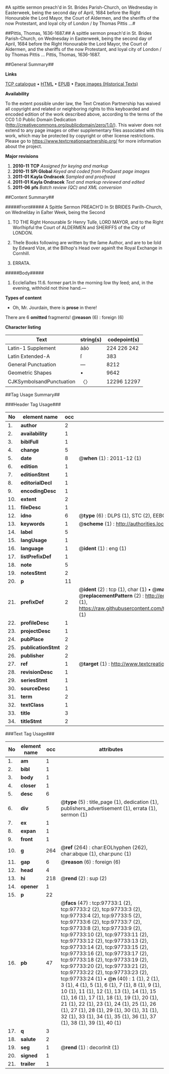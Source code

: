 #A spittle sermon preach'd in St. Brides Parish-Church, on Wednesday in Easterweek, being the second day of April, 1684 before the Right Honourable the Lord Mayor, the Court of Aldermen, and the sheriffs of the now Protestant, and loyal city of London / by Thomas Pittis ...#

##Pittis, Thomas, 1636-1687.##
A spittle sermon preach'd in St. Brides Parish-Church, on Wednesday in Easterweek, being the second day of April, 1684 before the Right Honourable the Lord Mayor, the Court of Aldermen, and the sheriffs of the now Protestant, and loyal city of London / by Thomas Pittis ...
Pittis, Thomas, 1636-1687.

##General Summary##

**Links**

[TCP catalogue](http://www.ota.ox.ac.uk/tcp/)  • 
[HTML](http://tei.it.ox.ac.uk/tcp/Texts-HTML/free/A54/A54949.html)  • 
[EPUB](http://tei.it.ox.ac.uk/tcp/Texts-EPUB/free/A54/A54949.epub) • 
[Page images (Historical Texts)](https://historicaltexts.jisc.ac.uk/eebo-13114272e)

**Availability**

To the extent possible under law, the Text Creation Partnership has waived all copyright and related or neighboring rights to this keyboarded and encoded edition of the work described above, according to the terms of the CC0 1.0 Public Domain Dedication (http://creativecommons.org/publicdomain/zero/1.0/). This waiver does not extend to any page images or other supplementary files associated with this work, which may be protected by copyright or other license restrictions. Please go to https://www.textcreationpartnership.org/ for more information about the project.

**Major revisions**

1. __2010-11__ __TCP__ *Assigned for keying and markup*
1. __2010-11__ __SPi Global__ *Keyed and coded from ProQuest page images*
1. __2011-01__ __Kayla Ondracek__ *Sampled and proofread*
1. __2011-01__ __Kayla Ondracek__ *Text and markup reviewed and edited*
1. __2011-06__ __pfs__ *Batch review (QC) and XML conversion*

##Content Summary##

#####Front#####
A Spittle Sermon PREACH'D In St BRIDES Pariſh-Church, on Wedneſday in Eaſter Week, being the Second 
1. TO THE Right Honourable Sr Henry Tulſe, LORD MAYOR, and to the Right Worſhipful the Court of ALDERMEN and SHERIFFS of the City of LONDON.

1. Theſe Books following are written by the ſame Author, and are to be ſold by Edward Vize, at the Biſhop's Head over againſt the Royal Exchange in Cornhill.

1. ERRATA.

#####Body#####

1. Eccleſiaſtes 11.6. former part.In the morning ſow thy ſeed; and, in the evening, withhold not thine hand.—

**Types of content**

  * Oh, Mr. Jourdain, there is **prose** in there!

There are 6 **omitted** fragments! 
 @__reason__ (6) : foreign (6)

**Character listing**


|Text|string(s)|codepoint(s)|
|---|---|---|
|Latin-1 Supplement|àâò|224 226 242|
|Latin Extended-A|ſ|383|
|General Punctuation|—|8212|
|Geometric Shapes|▪|9642|
|CJKSymbolsandPunctuation|〈〉|12296 12297|

##Tag Usage Summary##

###Header Tag Usage###

|No|element name|occ|attributes|
|---|---|---|---|
|1.|__author__|2||
|2.|__availability__|1||
|3.|__biblFull__|1||
|4.|__change__|5||
|5.|__date__|8| @__when__ (1) : 2011-12 (1)|
|6.|__edition__|1||
|7.|__editionStmt__|1||
|8.|__editorialDecl__|1||
|9.|__encodingDesc__|1||
|10.|__extent__|2||
|11.|__fileDesc__|1||
|12.|__idno__|6| @__type__ (6) : DLPS (1), STC (2), EEBO-CITATION (1), OCLC (1), VID (1)|
|13.|__keywords__|1| @__scheme__ (1) : http://authorities.loc.gov/ (1)|
|14.|__label__|5||
|15.|__langUsage__|1||
|16.|__language__|1| @__ident__ (1) : eng (1)|
|17.|__listPrefixDef__|1||
|18.|__note__|5||
|19.|__notesStmt__|2||
|20.|__p__|11||
|21.|__prefixDef__|2| @__ident__ (2) : tcp (1), char (1)  •  @__matchPattern__ (2) : ([0-9\-]+):([0-9IVX]+) (1), (.+) (1)  •  @__replacementPattern__ (2) : http://eebo.chadwyck.com/downloadtiff?vid=$1&page=$2 (1), https://raw.githubusercontent.com/textcreationpartnership/Texts/master/tcpchars.xml#$1 (1)|
|22.|__profileDesc__|1||
|23.|__projectDesc__|1||
|24.|__pubPlace__|2||
|25.|__publicationStmt__|2||
|26.|__publisher__|2||
|27.|__ref__|1| @__target__ (1) : http://www.textcreationpartnership.org/docs/. (1)|
|28.|__revisionDesc__|1||
|29.|__seriesStmt__|1||
|30.|__sourceDesc__|1||
|31.|__term__|2||
|32.|__textClass__|1||
|33.|__title__|3||
|34.|__titleStmt__|2||


###Text Tag Usage###

|No|element name|occ|attributes|
|---|---|---|---|
|1.|__am__|1||
|2.|__bibl__|1||
|3.|__body__|1||
|4.|__closer__|1||
|5.|__desc__|6||
|6.|__div__|5| @__type__ (5) : title_page (1), dedication (1), publishers_advertisement (1), errata (1), sermon (1)|
|7.|__ex__|1||
|8.|__expan__|1||
|9.|__front__|1||
|10.|__g__|264| @__ref__ (264) : char:EOLhyphen (262), char:abque (1), char:punc (1)|
|11.|__gap__|6| @__reason__ (6) : foreign (6)|
|12.|__head__|4||
|13.|__hi__|218| @__rend__ (2) : sup (2)|
|14.|__opener__|1||
|15.|__p__|22||
|16.|__pb__|47| @__facs__ (47) : tcp:97733:1 (2), tcp:97733:2 (2), tcp:97733:3 (2), tcp:97733:4 (2), tcp:97733:5 (2), tcp:97733:6 (2), tcp:97733:7 (2), tcp:97733:8 (2), tcp:97733:9 (2), tcp:97733:10 (2), tcp:97733:11 (2), tcp:97733:12 (2), tcp:97733:13 (2), tcp:97733:14 (2), tcp:97733:15 (2), tcp:97733:16 (2), tcp:97733:17 (2), tcp:97733:18 (2), tcp:97733:19 (2), tcp:97733:20 (2), tcp:97733:21 (2), tcp:97733:22 (2), tcp:97733:23 (2), tcp:97733:24 (1)  •  @__n__ (40) : 1 (1), 2 (1), 3 (1), 4 (1), 5 (1), 6 (1), 7 (1), 8 (1), 9 (1), 10 (1), 11 (1), 12 (1), 13 (1), 14 (1), 15 (1), 16 (1), 17 (1), 18 (1), 19 (1), 20 (1), 21 (1), 22 (1), 23 (1), 24 (1), 25 (1), 26 (1), 27 (1), 28 (1), 29 (1), 30 (1), 31 (1), 32 (1), 33 (1), 34 (1), 35 (1), 36 (1), 37 (1), 38 (1), 39 (1), 40 (1)|
|17.|__q__|3||
|18.|__salute__|2||
|19.|__seg__|1| @__rend__ (1) : decorInit (1)|
|20.|__signed__|1||
|21.|__trailer__|1||
